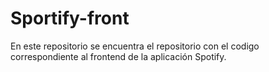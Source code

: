 # Sportify-front
En este repositorio se encuentra el repositorio con el codigo correspondiente al frontend de la aplicación Spotify.
